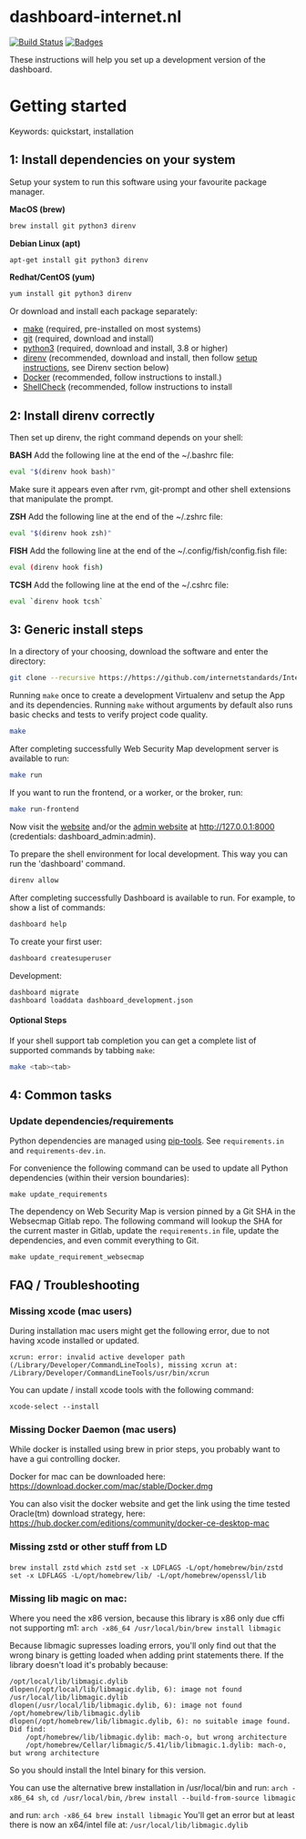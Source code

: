 # dashboard-internet.nl

[![Build Status](https://travis-ci.com/internetstandards/Internet.nl-dashboard.svg?branch=master)](https://travis-ci.com/internetstandards/Internet.nl-dashboard)
[![Badges](https://img.shields.io/badge/badges-2-yellowgreen.svg)](https://shields.io)

These instructions will help you set up a development version of the dashboard.

Getting started
===============
Keywords: quickstart, installation

## 1: Install dependencies on your system
Setup your system to run this software using your favourite package manager.

**MacOS (brew)**
```bash
brew install git python3 direnv
```

**Debian Linux (apt)**
```bash
apt-get install git python3 direnv
```

**Redhat/CentOS (yum)**
```bash
yum install git python3 direnv
```

Or download and install each package separately:

- [make](https://www.gnu.org/software/make/) (required, pre-installed on most systems)
- [git](https://git-scm.com/downloads) (required, download and install)
- [python3](https://www.python.org/downloads/) (required, download and install, 3.8 or higher)
- [direnv](https://direnv.net/) (recommended, download and install, then follow [setup instructions](https://direnv.net/), see Direnv section below)
- [Docker](https://docs.docker.com/engine/installation/) (recommended, follow instructions to install.)
- [ShellCheck](https://github.com/koalaman/shellcheck#installing) (recommended, follow instructions to install

## 2: Install direnv correctly
Then set up direnv, the right command depends on your shell:

**BASH**
Add the following line at the end of the ~/.bashrc file:
```bash
eval "$(direnv hook bash)"
```

Make sure it appears even after rvm, git-prompt and other shell extensions that manipulate the prompt.

**ZSH**
Add the following line at the end of the ~/.zshrc file:
```bash
eval "$(direnv hook zsh)"
```

**FISH**
Add the following line at the end of the ~/.config/fish/config.fish file:

```bash
eval (direnv hook fish)
```

**TCSH**
Add the following line at the end of the ~/.cshrc file:

```bash
eval `direnv hook tcsh`
```


## 3: Generic install steps

In a directory of your choosing, download the software and enter the directory:

```bash
git clone --recursive https://https://github.com/internetstandards/Internet.nl-dashboard && cd Internet.nl-dashboard/
```

Running `make` once to create a development Virtualenv and setup the App and its dependencies. Running `make` without arguments by default also runs basic checks and tests to verify project code quality.

```bash
make
```

After completing successfully Web Security Map development server is available to run:

```bash
make run
```

If you want to run the frontend, or a worker, or the broker, run:

```bash
make run-frontend
```

Now visit the [website](http://127.0.0.1:8000/) and/or the
[admin website](http://127.0.0.1:8000/admin/) at http://127.0.0.1:8000 (credentials: dashboard_admin:admin).


To prepare the shell environment for local development. This way you can run the 'dashboard' command.

```bash
direnv allow
```

After completing successfully Dashboard is available to run. For example, to show a list of commands:

```bash
dashboard help
```

To create your first user:

```bash
dashboard createsuperuser
```

Development:
```
dashboard migrate
dashboard loaddata dashboard_development.json
```



#### Optional Steps

If your shell support tab completion you can get a complete list of supported commands by tabbing `make`:

```bash
make <tab><tab>
```

## 4: Common tasks

### Update dependencies/requirements

Python dependencies are managed using [pip-tools](https://github.com/jazzband/pip-tools). See `requirements.in` and `requirements-dev.in`.

For convenience the following command can be used to update all Python dependencies (within their version boundaries):

    make update_requirements

The dependency on Web Security Map is version pinned by a Git SHA in the Websecmap Gitlab repo. The following command will lookup the SHA for the current master in Gitlab, update the `requirements.in` file, update the dependencies, and even commit everything to Git.

    make update_requirement_websecmap

## FAQ / Troubleshooting

### Missing xcode (mac users)
During installation mac users might get the following error, due to not having xcode installed or updated.

```
xcrun: error: invalid active developer path (/Library/Developer/CommandLineTools), missing xcrun at: /Library/Developer/CommandLineTools/usr/bin/xcrun
```

You can update / install xcode tools with the following command:

```
xcode-select --install
```

### Missing Docker Daemon (mac users)
While docker is installed using brew in prior steps, you probably want to have
a gui controlling docker.

Docker for mac can be downloaded here:
https://download.docker.com/mac/stable/Docker.dmg

You can also visit the docker website and get the link using the time tested Oracle(tm) download strategy, here:
https://hub.docker.com/editions/community/docker-ce-desktop-mac


### Missing zstd or other stuff from LD

`brew install zstd`
`which zstd`
`set -x LDFLAGS -L/opt/homebrew/bin/zstd`
`set -x LDFLAGS -L/opt/homebrew/lib/ -L/opt/homebrew/openssl/lib`

### Missing lib magic on mac:
Where you need the x86 version, because this library is x86 only due cffi not supporting m1:
`arch -x86_64 /usr/local/bin/brew install libmagic`

Because libmagic supresses loading errors, you'll only find out that the wrong binary is
getting loaded when adding print statements there. If the library doesn't load it's probably because:

```shell
/opt/local/lib/libmagic.dylib
dlopen(/opt/local/lib/libmagic.dylib, 6): image not found
/usr/local/lib/libmagic.dylib
dlopen(/usr/local/lib/libmagic.dylib, 6): image not found
/opt/homebrew/lib/libmagic.dylib
dlopen(/opt/homebrew/lib/libmagic.dylib, 6): no suitable image found.  Did find:
	/opt/homebrew/lib/libmagic.dylib: mach-o, but wrong architecture
	/opt/homebrew/Cellar/libmagic/5.41/lib/libmagic.1.dylib: mach-o, but wrong architecture
```

So you should install the Intel binary for this version.

You can use the alternative brew installation in /usr/local/bin
and run: `arch -x86_64 sh`, `cd /usr/local/bin`, `/brew install --build-from-source libmagic`

and run: `arch -x86_64 brew install libmagic`
You'll get an error but at least there is now an x64/intel file at: `/usr/local/lib/libmagic.dylib`
